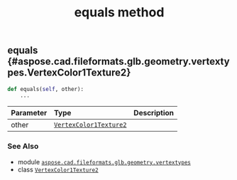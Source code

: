 ﻿---
title: equals method
second_title: Aspose.CAD for Python via .NET API References
description: 
type: docs
weight: 40
url: /python-net/aspose.cad.fileformats.glb.geometry.vertextypes/vertexcolor1texture2/equals/
is_root: false
---

## equals {#aspose.cad.fileformats.glb.geometry.vertextypes.VertexColor1Texture2}





```python
def equals(self, other):
    ...
```


| Parameter | Type | Description |
| :- | :- | :- |
| other | [`VertexColor1Texture2`](/cad/python-net/aspose.cad.fileformats.glb.geometry.vertextypes/vertexcolor1texture2) |  |



### See Also
* module [`aspose.cad.fileformats.glb.geometry.vertextypes`](../../)
* class [`VertexColor1Texture2`](/cad/python-net/aspose.cad.fileformats.glb.geometry.vertextypes/vertexcolor1texture2)
